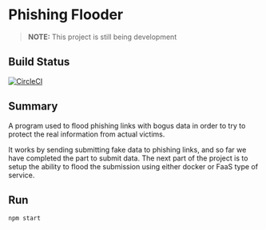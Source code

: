 # Phishing Flooder

> **NOTE:** This project is still being development

## Build Status 

[![CircleCI](https://circleci.com/gh/samerziade/respammer/tree/master.svg?style=svg)](https://circleci.com/gh/samerziade/respammer/tree/master)

## Summary

A program used to flood phishing links with bogus data in order to try to protect the real information from actual victims.

It works by sending submitting fake data to phishing links, and so far we have completed the part to submit data. The next part of the project is to setup the ability to flood the submission using either docker or FaaS type of service.

## Run

```bash
npm start
```
